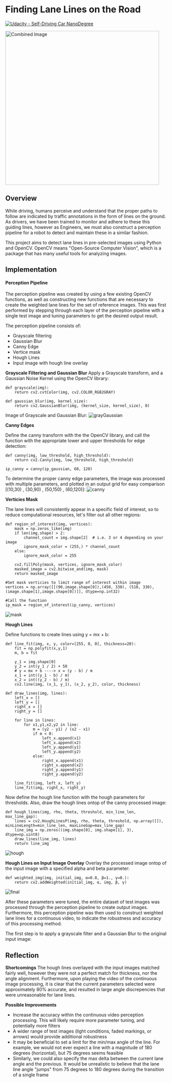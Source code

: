 # **Finding Lane Lines on the Road** 
[![Udacity - Self-Driving Car NanoDegree](https://s3.amazonaws.com/udacity-sdc/github/shield-carnd.svg)](http://www.udacity.com/drive)

<img src="examples/laneLines_thirdPass.jpg" width="480" alt="Combined Image" />

Overview
---
While driving, humans perceive and understand that the proper paths to follow are indicated by traffic annotations in the form of lines on the ground. As drivers, we have been trained to monitor and adhere to these this guiding lines, however as Engineers, we must also construct a perception pipeline for a robot to detect and maintain these in a similar fashion.

This project aims to detect lane lines in pre-selected images using Python and OpenCV.  OpenCV means "Open-Source Computer Vision", which is a package that has many useful tools for analyzing images.  

Implementation
---

#### Perception Pipeline

The perception pipeline was created by using a few existing OpenCV functions, as well as constructing new functions that are necessary to create the weighted lane lines for the set of reference images. This was first performed by stepping through each layer of the perception pipeline with a single test image and tuning parameters to get the desired output result.

The perception pipeline consists of:
- Grayscale filtering
- Gaussian Blur
- Canny Edge
- Vertice mask
- Hough Lines
- Input image with hough line overlay


**Grayscale Filtering and Gaussian Blur**
Apply a Grayscale transform, and a Gaussian Noise Kernel using the OpenCV library:
```
def grayscale(img):
    return cv2.cvtColor(img, cv2.COLOR_RGB2GRAY)

def gaussian_blur(img, kernel_size):
    return cv2.GaussianBlur(img, (kernel_size, kernel_size), 0)
```
Image of Grayscale and Gaussian Blur:
![grayGaussian](/assets/grayGaussian.png)

**Canny Edges**

Define the canny transform with the the OpenCV library, and call the function with the appropriate lower and upper thresholds for edge detection:
```
def canny(img, low_threshold, high_threshold):
    return cv2.Canny(img, low_threshold, high_threshold)

ip_canny = canny(ip_gaussian, 60, 120)
```
To determine the proper canny edge parameters, the image was processed with multiple parameters, and plotted in an output grid for easy comparison [(10,30) , (30,90) , (50,150) , (60,120)]:
![canny](/assets/canny.png)

**Verticies Mask**

The lane lines will consistently appear in a specific field of interest, so to reduce computational resources, let's filter out all other regions:
```
def region_of_interest(img, vertices):
    mask = np.zeros_like(img)   
    if len(img.shape) > 2:
        channel_count = img.shape[2]  # i.e. 3 or 4 depending on your image
        ignore_mask_color = (255,) * channel_count
    else:
        ignore_mask_color = 255

    cv2.fillPoly(mask, vertices, ignore_mask_color)
    masked_image = cv2.bitwise_and(img, mask)
    return masked_image

#Set mask verticies to limit range of interest within image
vertices = np.array([[(90,image.shape[0]),(450, 330), (510, 330), (image.shape[1],image.shape[0])]], dtype=np.int32)

#Call the function
ip_mask = region_of_interest(ip_canny, vertices)
```
![mask](/assets/mask.png)

**Hough Lines**

Define functions to create lines using y = mx + b:
```
def line_fit(img, x, y, color=[255, 0, 0], thickness=20):
    fit = np.polyfit(x,y,1)
    m, b = fit
    
    y_1 = img.shape[0]
    y_2 = int(y_1 / 2) + 50
    # y = mx + b ----> x = (y - b) / m
    x_1 = int((y_1 - b) / m)
    x_2 = int((y_2 - b) / m)
    cv2.line(img, (x_1, y_1), (x_2, y_2), color, thickness)
    
def draw_lines(img, lines):
    left_x = []
    left_y = []
    right_x = []
    right_y = []
    
    for line in lines:
        for x1,y1,x2,y2 in line:
            m = (y2 - y1) / (x2 - x1)
            if m < 0:
                left_x.append(x1)
                left_x.append(x2)
                left_y.append(y1)
                left_y.append(y2)
            else:
                right_x.append(x1)
                right_x.append(x2)
                right_y.append(y1)
                right_y.append(y2)
    
    line_fit(img, left_x, left_y)
    line_fit(img, right_x, right_y)
```
Now define the hough line function with the hough parameters for thresholds. Also, draw the hough lines ontop of the canny processed image:
```
def hough_lines(img, rho, theta, threshold, min_line_len, max_line_gap):
    lines = cv2.HoughLinesP(img, rho, theta, threshold, np.array([]), minLineLength=min_line_len, maxLineGap=max_line_gap)
    line_img = np.zeros((img.shape[0], img.shape[1], 3), dtype=np.uint8)
    draw_lines(line_img, lines)
    return line_img
```
![hough](/assets/hough.png)

**Hough Lines on Input Image Overlay**
Overlay the processed image ontop of the input image with a specified alpha and beta parameter:
```
def weighted_img(img, initial_img, α=0.8, β=1., γ=0.):
    return cv2.addWeighted(initial_img, α, img, β, γ)
```
![final](/assets/final.png)

After these parameters were tuned, the entire dataset of test images was processed through the perception pipeline to create output images. Furthermore, this perception pipeline was then used to construct weighted lane lines for a continuous video, to indicate the robustness and accuracy of this processing method.


The first step is to apply a grayscale filter and a Gaussian Blur to the original input image:

Reflection
---
**Shortcomings**
The hough lines overlayed with the input images matched fairly well, however they were not a perfect match for thickness, nor the angle alignment. Furthermore, upon playing the video of the continuous image processing, it is clear that the current parameters selected were approximately 80% accurate, and resulted in large angle discrepencies that were unreasonable for lane lines. 

**Possible Improvements**
- Increase the accuracy within the continuous video perception processing. This will likely require more parameter tuning, and potentially more filters
- A wider range of test images (light conditions, faded markings, or arrows) would provide additional robustness
- It may be beneficial to set a limit for the min/max angle of the line. For example, we would not ever expect a line with a magnitude of 180 degrees (horizontal), but 75 degrees seems feasible
- Similarly, we could also specify the max delta between the current lane angle and the previous. It would be unrealistic to believe that the lane line angle "jumps" from 75 degrees to 180 degrees during the transition of a single frame
